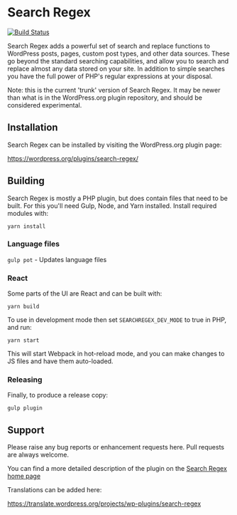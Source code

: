 # Search Regex

[![Build Status](https://travis-ci.org/johngodley/search-regex.svg?branch=master)](https://travis-ci.org/johngodley/search-regex)

Search Regex adds a powerful set of search and replace functions to WordPress posts, pages, custom post types, and other data sources. These go beyond the standard searching capabilities, and allow you to search and replace almost any data stored on your site. In addition to simple searches you have the full power of PHP's regular expressions at your disposal.

Note: this is the current 'trunk' version of Search Regex. It may be newer than what is in the WordPress.org plugin repository, and should be considered experimental.

## Installation
Search Regex can be installed by visiting the WordPress.org plugin page:

https://wordpress.org/plugins/search-regex/

## Building

Search Regex is mostly a PHP plugin, but does contain files that need to be built. For this you'll need Gulp, Node, and Yarn installed. Install required modules with:

`yarn install`

### Language files

`gulp pot` - Updates language files

### React

Some parts of the UI are React and can be built with:

`yarn build`

To use in development mode then set `SEARCHREGEX_DEV_MODE` to true in PHP, and run:

`yarn start`

This will start Webpack in hot-reload mode, and you can make changes to JS files and have them auto-loaded.

### Releasing

Finally, to produce a release copy:

`gulp plugin`

## Support

Please raise any bug reports or enhancement requests here. Pull requests are always welcome.

You can find a more detailed description of the plugin on the [Search Regex home page](https://searchregex.com)

Translations can be added here:

https://translate.wordpress.org/projects/wp-plugins/search-regex
